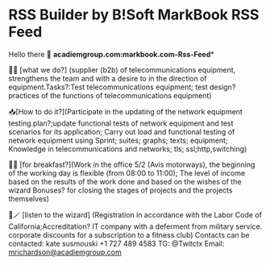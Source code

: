 # RSS Builder by B!Soft MarkBook RSS Feed

Hello there 👋
**acadiemgroup.com:markbook.com-Rss-Feed***

🙋‍♀️ [what we do?] (supplier (b2b) of telecommunications equipment, strengthens the team and with a desire to  in the direction of equipment.Tasks?:Test telecommunications equipment; test design? practices of the functions of telecommunications equipment)

📥[How to do it?](Participate in the updating of the network equipment testing.plan?;update functional tests of network equipment and test scenarios for its application; Carry out load and functional testing of network equipment using Sprint; suites; graphs; texts; equipment;  Knowledge in telecommunications and networks; tls; ssl;http,switching)

🍪🍔 [for breakfast?](Work in the office 5/2 (Avis motorways), the beginning of the working day is flexible (from 08:00 to 11:00); The level of income based on the results of the work done and based on the wishes of the wizard Bonuses? for closing the stages of projects and the projects themselves)

🧙🪄 [listen to the wizard] (Registration in accordance with the Labor Code of California;Accreditation?  IT company with a deferment from military service. corporate discounts for a subscription to a fitness club)
Contacts can be contacted:
kate susmouski
+1 727 489 4583
TG: @Twitctx
Email: mrichardson@acadiemgroup.com
